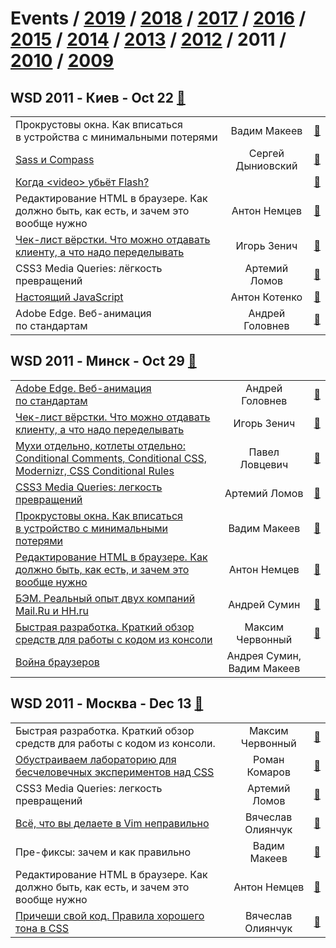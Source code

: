 # Events / [2019](&#x2F;2019.md) / [2018](&#x2F;2018.md) / [2017](&#x2F;2017.md) / [2016](&#x2F;2016.md) / [2015](&#x2F;2015.md) / [2014](&#x2F;2014.md) / [2013](&#x2F;2013.md) / [2012](&#x2F;2012.md) / 2011 / [2010](&#x2F;2010.md) / [2009](&#x2F;2009.md) 

## WSD 2011 - Киев - Oct 22 [:movie_camera:](https:&#x2F;&#x2F;www.youtube.com&#x2F;playlist?list&#x3D;PLMBnwIwFEFHd2bbjsCbYzFCraYQXLFaJT)
| | | |
| --- | :---: | --- |
| Прокрустовы окна. Как вписаться в устройства с минимальными потерями  | Вадим Макеев | [:notebook:](https:&#x2F;&#x2F;wsd.events&#x2F;2011&#x2F;10&#x2F;22&#x2F;pres&#x2F;procrustes&#x2F;)  |
| [Sass и Compass](https:&#x2F;&#x2F;www.youtube.com&#x2F;watch?v&#x3D;mzpJYu14vPM)  | Сергей Дыниовский | [:notebook:](https:&#x2F;&#x2F;wsd.events&#x2F;2011&#x2F;10&#x2F;22&#x2F;pres&#x2F;sass-compass.pdf)  |
| [Когда &lt;video&gt; убьёт Flash?](https:&#x2F;&#x2F;www.youtube.com&#x2F;watch?v&#x3D;RDZziTTT-U8)  |  | [:notebook:](https:&#x2F;&#x2F;wsd.events&#x2F;2011&#x2F;10&#x2F;22&#x2F;#nikolay-matsievsky)  |
| Редактирование HTML в браузере. Как должно быть, как есть, и зачем это вообще нужно  | Антон Немцев | [:notebook:](https:&#x2F;&#x2F;wsd.events&#x2F;2011&#x2F;10&#x2F;22&#x2F;pres&#x2F;contenteditable&#x2F;)  |
| [Чек-лист вёрстки. Что можно отдавать клиенту, а что надо переделывать](https:&#x2F;&#x2F;www.youtube.com&#x2F;watch?v&#x3D;0dWcdpr3fxM)  | Игорь Зенич | [:notebook:](https:&#x2F;&#x2F;wsd.events&#x2F;2011&#x2F;10&#x2F;22&#x2F;pres&#x2F;coding-checklist.pdf)  |
| CSS3 Media Queries: лёгкость превращений  | Артемий Ломов | [:notebook:](https:&#x2F;&#x2F;wsd.events&#x2F;2011&#x2F;10&#x2F;22&#x2F;pres&#x2F;media-queries&#x2F;)  |
| [Настоящий JavaScript](https:&#x2F;&#x2F;www.youtube.com&#x2F;watch?v&#x3D;hjUTJcCh-ug)  | Антон Котенко | [:notebook:](https:&#x2F;&#x2F;wsd.events&#x2F;2011&#x2F;10&#x2F;22&#x2F;pres&#x2F;true-javascript&#x2F;)  |
| Adobe Edge. Веб-анимация по стандартам  | Андрей Головнев | [:notebook:](https:&#x2F;&#x2F;wsd.events&#x2F;2011&#x2F;10&#x2F;22&#x2F;pres&#x2F;adobe-edge&#x2F;)  |
## WSD 2011 - Минск - Oct 29 [:movie_camera:](https:&#x2F;&#x2F;www.youtube.com&#x2F;playlist?list&#x3D;PLMBnwIwFEFHdfmNWlaFCyoNEIVibay3Oc)
| | | |
| --- | :---: | --- |
| [Adobe Edge. Веб-анимация по стандартам](https:&#x2F;&#x2F;www.youtube.com&#x2F;watch?v&#x3D;yQwMBlptTmQ)  | Андрей Головнев | [:notebook:](https:&#x2F;&#x2F;wsd.events&#x2F;2011&#x2F;10&#x2F;29&#x2F;pres&#x2F;adobe-edge&#x2F;)  |
| [Чек-лист вёрстки. Что можно отдавать клиенту, а что надо переделывать](https:&#x2F;&#x2F;www.youtube.com&#x2F;watch?v&#x3D;0dWcdpr3fxM)  | Игорь Зенич | [:notebook:](https:&#x2F;&#x2F;wsd.events&#x2F;2011&#x2F;10&#x2F;29&#x2F;pres&#x2F;coding-checklist.pdf)  |
| [Мухи отдельно, котлеты отдельно: Conditional Comments, Conditional CSS, Modernizr, CSS Conditional Rules](https:&#x2F;&#x2F;www.youtube.com&#x2F;watch?v&#x3D;meqYvmct33k)  | Павел Ловцевич | [:notebook:](https:&#x2F;&#x2F;wsd.events&#x2F;2011&#x2F;10&#x2F;29&#x2F;pres&#x2F;conditional-css&#x2F;)  |
| [CSS3 Media Queries: легкость превращений](https:&#x2F;&#x2F;www.youtube.com&#x2F;watch?v&#x3D;cp4zK2wJPyg)  | Артемий Ломов | [:notebook:](https:&#x2F;&#x2F;wsd.events&#x2F;2011&#x2F;10&#x2F;29&#x2F;pres&#x2F;media-queries&#x2F;)  |
| [Прокрустовы окна. Как вписаться в устройство с минимальными потерями](https:&#x2F;&#x2F;www.youtube.com&#x2F;watch?v&#x3D;u71Kh7Ouhjk)  | Вадим Макеев | [:notebook:](https:&#x2F;&#x2F;wsd.events&#x2F;2011&#x2F;10&#x2F;29&#x2F;pres&#x2F;procrustes&#x2F;)  |
| [Редактирование HTML в браузере. Как должно быть, как есть, и зачем это вообще нужно](https:&#x2F;&#x2F;www.youtube.com&#x2F;watch?v&#x3D;rdKBM6d0Npg)  | Антон Немцев | [:notebook:](https:&#x2F;&#x2F;wsd.events&#x2F;2011&#x2F;10&#x2F;29&#x2F;pres&#x2F;contenteditable&#x2F;)  |
| [БЭМ. Реальный опыт двух компаний Mail.Ru и HH.ru](https:&#x2F;&#x2F;www.youtube.com&#x2F;watch?v&#x3D;Ms_tObxPRrM)  | Андрей Сумин | [:notebook:](https:&#x2F;&#x2F;wsd.events&#x2F;2011&#x2F;10&#x2F;29&#x2F;pres&#x2F;bem-real-life.pdf)  |
| [Быстрая разработка. Краткий обзор средств для работы с кодом из консоли](https:&#x2F;&#x2F;www.youtube.com&#x2F;watch?v&#x3D;2z1VSHpf5DM)  | Максим Червонный | [:notebook:](https:&#x2F;&#x2F;wsd.events&#x2F;2011&#x2F;10&#x2F;29&#x2F;pres&#x2F;quick-console&#x2F;)  |
| [Война браузеров](https:&#x2F;&#x2F;www.youtube.com&#x2F;watch?v&#x3D;b84B0baK-JM)  | Андрея Сумин, Вадим Макеев |   |
## WSD 2011 - Москва - Dec 13 [:movie_camera:](https:&#x2F;&#x2F;www.youtube.com&#x2F;playlist?list&#x3D;PLMBnwIwFEFHdGpVnzHVsyoV6N56YNZ8e_)
| | | |
| --- | :---: | --- |
| Быстрая разработка. Краткий обзор средств для работы с кодом из консоли.  | Максим Червонный | [:notebook:](https:&#x2F;&#x2F;wsd.events&#x2F;2011&#x2F;12&#x2F;13&#x2F;pres&#x2F;quick-console&#x2F;)  |
| [Обустраиваем лабораторию для бесчеловечных экспериментов над CSS](https:&#x2F;&#x2F;www.youtube.com&#x2F;watch?v&#x3D;fas7NHBe3BQ)  | Роман Комаров | [:notebook:](https:&#x2F;&#x2F;wsd.events&#x2F;2011&#x2F;12&#x2F;13&#x2F;pres&#x2F;css-experiments&#x2F;)  |
| CSS3 Media Queries: легкость превращений  | Артемий Ломов | [:notebook:](https:&#x2F;&#x2F;wsd.events&#x2F;2011&#x2F;12&#x2F;13&#x2F;pres&#x2F;media-queries&#x2F;)  |
| [Всё, что вы делаете в Vim неправильно](https:&#x2F;&#x2F;www.youtube.com&#x2F;watch?v&#x3D;Lgv_jThBvso)  | Вячеслав Олиянчук | [:notebook:](https:&#x2F;&#x2F;wsd.events&#x2F;2011&#x2F;12&#x2F;13&#x2F;pres&#x2F;doing-vim-right&#x2F;)  |
| Пре-фиксы: зачем и как правильно  | Вадим Макеев | [:notebook:](https:&#x2F;&#x2F;wsd.events&#x2F;2011&#x2F;12&#x2F;13&#x2F;pres&#x2F;pre-fixes&#x2F;)  |
| Редактирование HTML в браузере. Как должно быть, как есть, и зачем это вообще нужно  | Антон Немцев | [:notebook:](https:&#x2F;&#x2F;wsd.events&#x2F;2011&#x2F;12&#x2F;13&#x2F;pres&#x2F;contenteditable&#x2F;)  |
| [Причеши свой код. Правила хорошего тона в CSS](https:&#x2F;&#x2F;www.youtube.com&#x2F;watch?v&#x3D;dwdP11bOwq8)  | Вячеслав Олиянчук | [:notebook:](https:&#x2F;&#x2F;wsd.events&#x2F;2011&#x2F;12&#x2F;13&#x2F;pres&#x2F;css-manners&#x2F;)  |
